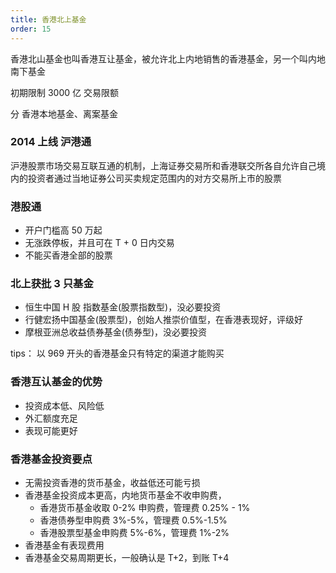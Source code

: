 ```yaml
---
title: 香港北上基金
order: 15
---
```


香港北山基金也叫香港互让基金，被允许北上内地销售的香港基金，另一个叫内地南下基金

初期限制 3000 亿 交易限额

分 香港本地基金、离案基金

### 2014 上线 沪港通

沪港股票市场交易互联互通的机制，上海证券交易所和香港联交所各自允许自己境内的投资者通过当地证券公司买卖规定范围内的对方交易所上市的股票

### 港股通

- 开户门槛高 50 万起
- 无涨跌停板，并且可在 T + 0 日内交易
- 不能买香港全部的股票

### 北上获批 3 只基金

- 恒生中国 H 股 指数基金(股票指数型)，没必要投资
- 行健宏扬中国基金(股票型)，创始人推崇价值型，在香港表现好，评级好
- 摩根亚洲总收益债券基金(债券型)，没必要投资

tips： 以 969 开头的香港基金只有特定的渠道才能购买

### 香港互认基金的优势

- 投资成本低、风险低
- 外汇额度充足
- 表现可能更好

### 香港基金投资要点

- 无需投资香港的货币基金，收益低还可能亏损
- 香港基金投资成本更高，内地货币基金不收申购费，
  - 香港货币基金收取 0-2% 申购费，管理费 0.25% - 1%
  - 香港债券型申购费 3%-5%，管理费 0.5%-1.5%
  - 香港股票型基金申购费 5%-6%，管理费 1%-2%
- 香港基金有表现费用
- 香港基金交易周期更长，一般确认是 T+2，到账 T+4
